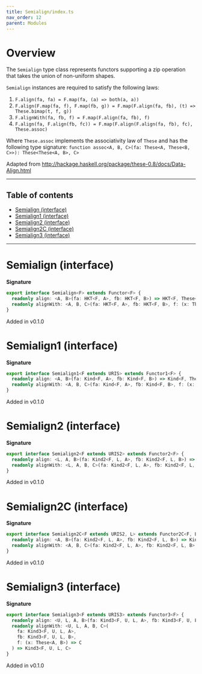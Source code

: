 ```yaml
---
title: Semialign/index.ts
nav_order: 12
parent: Modules
---
```


# Overview

The `Semialign` type class represents functors supporting a zip operation that takes the
union of non-uniform shapes.

`Semialign` instances are required to satisfy the following laws:

1. `F.align(fa, fa) = F.map(fa, (a) => both(a, a))`
2. `F.align(F.map(fa, f), F.map(fb, g)) = F.map(F.align(fa, fb), (t) => These.bimap(t, f, g))`
3. `F.alignWith(fa, fb, f) = F.map(F.align(fa, fb), f)`
4. `F.align(fa, F.align(fb, fc)) = F.map(F.align(F.align(fa, fb), fc), These.assoc)`

Where `These.assoc` implements the associativity law of `These` and has the following type signature:
`function assoc<A, B, C>(fa: These<A, These<B, C>>): These<These<A, B>, C>`

Adapted from http://hackage.haskell.org/package/these-0.8/docs/Data-Align.html

---

<h2 class="text-delta">Table of contents</h2>

- [Semialign (interface)](#semialign-interface)
- [Semialign1 (interface)](#semialign1-interface)
- [Semialign2 (interface)](#semialign2-interface)
- [Semialign2C (interface)](#semialign2c-interface)
- [Semialign3 (interface)](#semialign3-interface)

---

# Semialign (interface)

**Signature**

```ts
export interface Semialign<F> extends Functor<F> {
  readonly align: <A, B>(fa: HKT<F, A>, fb: HKT<F, B>) => HKT<F, These<A, B>>
  readonly alignWith: <A, B, C>(fa: HKT<F, A>, fb: HKT<F, B>, f: (x: These<A, B>) => C) => HKT<F, C>
}
```

Added in v0.1.0

# Semialign1 (interface)

**Signature**

```ts
export interface Semialign1<F extends URIS> extends Functor1<F> {
  readonly align: <A, B>(fa: Kind<F, A>, fb: Kind<F, B>) => Kind<F, These<A, B>>
  readonly alignWith: <A, B, C>(fa: Kind<F, A>, fb: Kind<F, B>, f: (x: These<A, B>) => C) => Kind<F, C>
}
```

Added in v0.1.0

# Semialign2 (interface)

**Signature**

```ts
export interface Semialign2<F extends URIS2> extends Functor2<F> {
  readonly align: <L, A, B>(fa: Kind2<F, L, A>, fb: Kind2<F, L, B>) => Kind2<F, L, These<A, B>>
  readonly alignWith: <L, A, B, C>(fa: Kind2<F, L, A>, fb: Kind2<F, L, B>, f: (x: These<A, B>) => C) => Kind2<F, L, C>
}
```

Added in v0.1.0

# Semialign2C (interface)

**Signature**

```ts
export interface Semialign2C<F extends URIS2, L> extends Functor2C<F, L> {
  readonly align: <A, B>(fa: Kind2<F, L, A>, fb: Kind2<F, L, B>) => Kind2<F, L, These<A, B>>
  readonly alignWith: <A, B, C>(fa: Kind2<F, L, A>, fb: Kind2<F, L, B>, f: (x: These<A, B>) => C) => Kind2<F, L, C>
}
```

Added in v0.1.0

# Semialign3 (interface)

**Signature**

```ts
export interface Semialign3<F extends URIS3> extends Functor3<F> {
  readonly align: <U, L, A, B>(fa: Kind3<F, U, L, A>, fb: Kind3<F, U, L, B>) => Kind3<F, U, L, These<A, B>>
  readonly alignWith: <U, L, A, B, C>(
    fa: Kind3<F, U, L, A>,
    fb: Kind3<F, U, L, B>,
    f: (x: These<A, B>) => C
  ) => Kind3<F, U, L, C>
}
```

Added in v0.1.0
